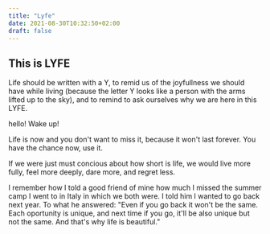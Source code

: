 ```yaml
---
title: "Lyfe"
date: 2021-08-30T10:32:50+02:00
draft: false
---
```


## This is LYFE

Life should be written with a Y, to remid us of the joyfullness we should have while living (because the letter Y looks like a person with the arms lifted up to the sky), and to remind to ask ourselves why we are here in this LYFE.

hello! Wake up!

Life is now and you don't want to miss it, because it won't last forever.
You have the chance now, use it.

If we were just must concious about how short is life, we would live more fully, feel more deeply, dare more, and regret less.

I remember how I told a good friend of mine how much I missed the summer camp I went to in Italy in which we both were. I told him I wanted to go back next year. To what he answered: "Even if you go back it won't be the same. Each oportunity is unique, and next time if you go, it'll be also unique but not the same. And that's why life is beautiful."
